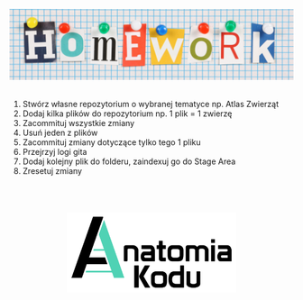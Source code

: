 <p align="center">
    <img src="../images/homework.png" width="800">
    <br/><br/>
</p>

1. Stwórz własne repozytorium o wybranej tematyce np. Atlas Zwierząt
2. Dodaj kilka plików do repozytorium np. 1 plik = 1 zwierzę
3. Zacommituj wszystkie zmiany
4. Usuń jeden z plików
5. Zacommituj zmiany dotyczące tylko tego 1 pliku
6. Przejrzyj logi gita
7. Dodaj kolejny plik do folderu, zaindexuj go do Stage Area
8. Zresetuj zmiany

<p align="center">
    <br/><br/><br/>
    <img src="../logo.png" width="300">
</p>